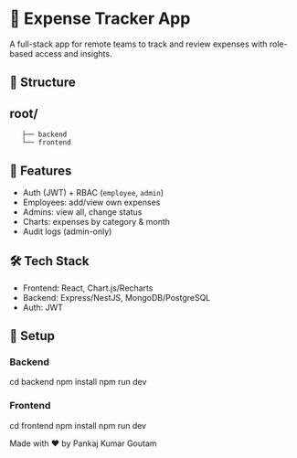 # 💼 Expense Tracker App

A full-stack app for remote teams to track and review expenses with role-based access and insights.

## 📁 Structure

## root/
       ├── backend
       └── frontend


## 🔑 Features

- Auth (JWT) + RBAC (`employee`, `admin`)
- Employees: add/view own expenses
- Admins: view all, change status
- Charts: expenses by category & month
- Audit logs (admin-only)

## 🛠️ Tech Stack

- Frontend: React, Chart.js/Recharts
- Backend: Express/NestJS, MongoDB/PostgreSQL
- Auth: JWT

## 🚀 Setup

### Backend

cd backend
npm install
npm run dev

### Frontend

cd frontend
npm install
npm run dev

Made with ❤️ by Pankaj Kumar Goutam
